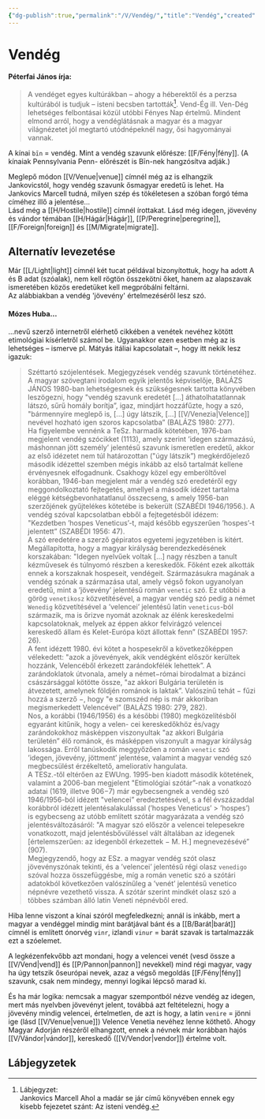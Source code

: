 ```yaml
---
{"dg-publish":true,"permalink":"/V/Vendég/","title":"Vendég","created":"2023-11-09T11:55","updated":"2024-02-29T00:48"}
---
```



# Vendég

#### Péterfai János írja:

> A vendéget egyes kultúrákban – ahogy a héberektől és a perzsa kultúrából is tudjuk – isteni becsben tartották[^1]. Vend-Ég ill. Ven-Dég lehetséges felbontásai közül utóbbi Fényes Nap értelmű. Mindent elmond arról, hogy a vendéglátásnak a magyar és a magyar világnézetet jól megtartó utódnépeknél nagy, ősi hagyományai vannak.  

A kínai `bīn` = vendég. Mint a vendég szavunk előrésze: [[F/Fény\|fény]]. (A kínaiak Pennsylvania Penn- előrészét is Bīn-nek hangzósítva adják.)  
  

Meglepő módon [[V/Venue\|venue]] címnél még az is elhangzik Jankovicstól, hogy vendég szavunk ősmagyar eredetű is lehet. Ha Jankovics Marcell tudná, milyen szép és tökéletesen a szóban forgó téma címéhez illő a jelentése...  
Lásd még a [[H/Hostile\|hostile]] címnél írottakat. Lásd még idegen, jövevény és vándor témában [[H/Hágár\|Hágár]], [[P/Peregrine\|peregrine]], [[F/Foreign\|foreign]] és [[M/Migrate\|migrate]].  

## Alternatív levezetése

Már [[L/Light\|light]] címnél két tucat példával bizonyítottuk, hogy ha adott A és B adat (szóalak), nem kell rögtön összekötni őket, hanem az alapszavak ismeretében közös eredetüket kell megpróbálni feltárni.  
Az alábbiakban a vendég 'jövevény' értelmezéséről lesz szó.  

#### Mózes Huba...

...nevű szerző internetről elérhető cikkében a venétek nevéhez kötött etimológiai kísérletről számol be. Ugyanakkor ezen esetben még az is lehetséges – ismerve pl. Mátyás itáliai kapcsolatait –, hogy itt nekik lesz igazuk:  
> Széttartó szójelentések. Megjegyzések vendég szavunk történetéhez.  
> A magyar szövegtani irodalom egyik jelentős képviselője, BALÁZS JÁNOS 1980-ban lehetségesnek és szükségesnek tartotta könyvében leszögezni, hogy "vendég szavunk eredetét \[...\] áthatolhatatlannak látszó, sűrű homály borítja”, igaz, mindjárt hozzáfűzte, hogy a szó, "bármennyire meglepő is, \[...\] úgy látszik, \[...\] [[V/Venezia\|Velence]] nevével hozható igen szoros kapcsolatba” (BALÁZS 1980: 277).  
> Ha figyelembe vennénk a TeSz. harmadik kötetében, 1976-ban megjelent vendég szócikket (1113), amely szerint ’idegen származású, máshonnan jött személy’ jelentésű szavunk ismeretlen eredetű, akkor az első idézetet nem túl határozottan ("úgy látszik”) megkérdőjelező második idézettel szemben mégis inkább az első tartalmát kellene érvényesnek elfogadnunk. Csakhogy közel egy emberöltővel korábban, 1946-ban megjelent már a vendég szó eredetéről egy meggondolkoztató fejtegetés, amellyel a második idézet tartalma eléggé kétségbevonhatatlanul összecseng, s amely 1956-ban szerzőjének gyűjtelékes kötetébe is bekerült (SZABÉDI 1946/1956.). A vendég szóval kapcsolatban ebből a fejtegetésből idézem: "Kezdetben ’hospes Veneticus’-t, majd később egyszerűen ’hospes’-t jelentett” (SZABÉDI 1956: 47).  
> A szó eredetére a szerző gépiratos egyetemi jegyzetében is kitért. Megállapította, hogy a magyar királyság berendezkedésének korszakában: "Idegen nyelvűek voltak \[...\] nagy részben a tanult kézművesek és túlnyomó részben a kereskedők. Főként ezek alkották ennek a korszaknak hospeseit, vendégeit. Származásukra magának a vendég szónak a származása utal, amely végső fokon ugyanolyan eredetű, mint a ’jövevény’ jelentésű román `venetic` szó. Ez utóbbi a görög `venetikosz` közvetítésével, a magyar vendég szó pedig a német `Wenedig` közvetítésével a ’velencei’ jelentésű latin `veneticus`-ból származik, ma is őrizve nyomát azoknak az élénk kereskedelmi kapcsolatoknak, melyek az éppen akkor felvirágzó velencei kereskedő állam és Kelet-Európa közt állottak fenn” (SZABÉDI 1957: 26).  
> A fent idézett 1980. évi kötet a hospesekről a következőképpen vélekedett: "azok a jövevények, akik vendégként először kerültek hozzánk, Velencéből érkezett zarándokfélék lehettek”. A zarándoklatok útvonala, amely a német−római birodalmat a bizánci császársággal kötötte össze, "az akkori Bulgária területén is átvezetett, amelynek földjén románok is laktak”. Valószínű tehát − fűzi hozzá a szerző −, hogy "e szomszéd nép is már akkoriban megismerkedett Velencével” (BALÁZS 1980: 279, 282).  
> Nos, a korábbi (1946/1956) és a későbbi (1980) megközelítésből egyaránt kitűnik, hogy a velen- cei kereskedőkhöz és/vagy zarándokokhoz másképpen viszonyultak "az akkori Bulgária területén” élő románok, és másképpen viszonyult a magyar királyság lakossága. Erről tanúskodik meggyőzően a román `venetic` szó ’idegen, jövevény, jöttment’ jelentése, valamint a magyar vendég szó megbecsülést érzékeltető, amelioratív hangulata.  
> A TESz.-től eltérően az EWUng. 1995-ben kiadott második kötetének, valamint a 2006-ban megjelent "Etimológiai szótár”-nak a vonatkozó adatai (1619, illetve 906−7) már egybecsengnek a vendég szó 1946/1956-ból idézett "velencei” eredeztetésével, s a fél évszázaddal korábbról idézett jelentésalakulással (’hospes Veneticus’ > ’hospes’) is egybecseng az utóbb említett szótár magyarázata a vendég szó jelentésváltozásáról: "A magyar szó először a velencei telepesekre vonatkozott, majd jelentésbővüléssel vált általában az idegenek \[értelemszerűen: az idegenből érkezettek − M. H.\] megnevezésévé” (907).  
> Megjegyzendő, hogy az ESz. a magyar vendég szót olasz jövevényszónak tekinti, és a ’velencei’ jelentésű régi olasz `venedigo` szóval hozza összefüggésbe, míg a román venetic szó a szótári adatokból következően valószínűleg a ’venét’ jelentésű venetico népnévre vezethető vissza. A szótár szerint mindkét olasz szó a többes számban álló latin Veneti népnévből ered.  

Hiba lenne viszont a kínai szóról megfeledkezni; annál is inkább, mert a magyar a vendéggel mindig mint barátjával bánt és a [[B/Barát\|barát]] címnél is említett ónorvég `vinr`, izlandi `vinur` = barát szavak is tartalmazzák ezt a szóelemet.  

A legkézenfekvőbb azt mondani, hogy a velencei venét (vesd össze a [[V/Vend\|vend]] és [[P/Pannon\|pannon]] nevekkel) mind régi magyar, vagy ha úgy tetszik őseurópai nevek, azaz a végső megoldás [[F/Fény\|fény]] szavunk, csak nem mindegy, mennyi logikai lépcső marad ki.  

És ha már logika: nemcsak a magyar szempontból nézve vendég az idegen, mert más nyelvben jövevényt jelent, továbbá azt feltételezni, hogy a jövevény mindig velencei, értelmetlen, de azt is hogy, a latin `venire` = jönni ige (lásd [[V/Venue\|venue]]) Velence Venetia nevéhez lenne köthető. Ahogy Magyar Adorján részéről elhangzott, ennek a névnek már korábban hajós [[V/Vándor\|vándor]], kereskedő ([[V/Vendor\|vendor]]) értelme volt.  

## Lábjegyzetek

[^1]: Lábjegyzet:  
Jankovics Marcell Ahol a madár se jár című könyvében ennek egy kisebb fejezetet szánt: Az isteni vendég.  